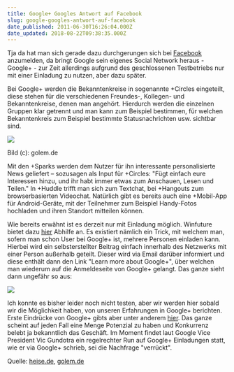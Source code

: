 ```yaml
---
title: Google+ Googles Antwort auf Facebook
slug: google-googles-antwort-auf-facebook
date_published: 2011-06-30T16:26:04.000Z
date_updated: 2018-08-22T09:38:35.000Z
---
```


Tja da hat man sich gerade dazu durchgerungen sich bei [Facebook](http://de-de.facebook.com/) anzumelden, da bringt Google sein eigenes Social Network heraus - Google+ - zur Zeit allerdings aufgrund des geschlossenen Testbetriebs nur mit einer Einladung zu nutzen, aber dazu später.

Bei Google+ werden die Bekanntenkreise in sogenannte +Circles eingeteilt, diese stehen für die verschiedenen Freundes-, Kollegen- und Bekanntenkreise, denen man angehört. Hierdurch werden die einzelnen Gruppen klar getrennt und man kann zum Beispiel bestimmen, für welchen Bekanntenkreis zum Beispiel bestimmte Statusnachrichten usw. sichtbar sind.

[![](//picdump.thafaker.de/2011/06/sp_84617-15540-i.png)](__GHOST_URL__/google-googles-antwort-auf-facebook/sp_84617-15540-i/)

Bild (c): golem.de

Mit den +Sparks werden dem Nutzer für ihn interessante personalisierte News geliefert – sozusagen als Input für +Circles: "Fügt einfach eure Interessen hinzu, und ihr habt immer etwas zum Anschauen, Lesen und Teilen." In +Huddle trifft man sich zum Textchat, bei +Hangouts zum browserbasierten Videochat. Natürlich gibt es bereits auch eine +Mobil-App für Android-Geräte, mit der Teilnehmer zum Beispiel Handy-Fotos hochladen und ihren Standort mitteilen können.

Wie bereits erwähnt ist es derzeit nur mit Einladung möglich. Winfuture bietet dazu [hier](http://winfuture.de/news,64039.html) Abhilfe an. Es existiert nämlich ein Trick, mit welchem man, sofern man schon User bei Google+ ist, mehrere Personen einladen kann. Hierbei wird ein selbsterstellter Beitrag einfach innerhalb des Netzwerks mit einer Person außerhalb geteilt. Dieser wird via Email darüber informiert und diese enthält dann den Link "Learn more about Google+", über welchen man wiederum auf die Anmeldeseite von Google+ gelangt. Das ganze sieht dann ungefähr so aus:

[![](//picdump.thafaker.de/2011/06/Google-1309438771-580x143.png)](__GHOST_URL__/google-googles-antwort-auf-facebook/google-1309438771/)

Ich konnte es bisher leider noch nicht testen, aber wir werden hier sobald wir die Möglichkeit haben, von unseren Erfahrungen in Google+ berichten. Erste Eindrücke von Google+ gibts aber unter anderem [hier](http://www.golem.de/1106/84607.html). Das ganze scheint auf jeden Fall eine Menge Potenzial zu haben und Konkurrenz belebt ja bekanntlich das Geschäft. Im Moment findet laut Google Vice President Vic Gundotra ein regelrechter Run auf Google+ Einladungen statt, wie er via Google+ schrieb, sei die Nachfrage "verrückt".

Quelle: [heise.de](http://www.heise.de/newsticker/meldung/Google-Googles-Angriff-auf-Facebook-1269584.html), [golem.de](http://www.golem.de/1106/84607.html)
